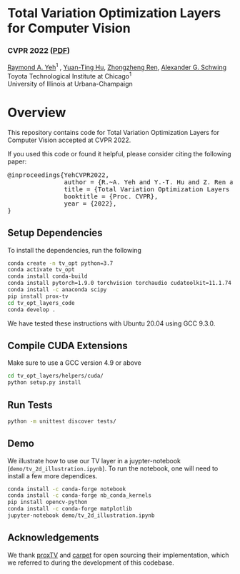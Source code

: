 # Total Variation Optimization Layers for Computer Vision

### CVPR 2022 ([PDF](https://arxiv.org/abs/2204.03643))
[Raymond A. Yeh](https://www.raymond-yeh.com/)<sup>1</sup> ,
[Yuan-Ting Hu](https://sites.google.com/view/yuantinghu),
[Zhongzheng Ren](https://jason718.github.io/),
[Alexander G. Schwing](http://www.alexander-schwing.de/)<br/>
Toyota Technological Institute at Chicago<sup>1</sup><br/>
University of Illinois at Urbana-Champaign <br/>

# Overview
This repository contains code for Total Variation Optimization Layers for Computer Vision accepted at CVPR 2022.

If you used this code or found it helpful, please consider citing the following paper:

<pre>
@inproceedings{YehCVPR2022,
               author = {R.~A. Yeh and Y.-T. Hu and Z. Ren and A.~G. Schwing},
               title = {Total Variation Optimization Layers for Computer Vision},
               booktitle = {Proc. CVPR},
               year = {2022},
}
</pre>

## Setup Dependencies
To install the dependencies, run the following
```bash
conda create -n tv_opt python=3.7
conda activate tv_opt
conda install conda-build
conda install pytorch=1.9.0 torchvision torchaudio cudatoolkit=11.1.74 -c pytorch -c nvidia
conda install -c anaconda scipy
pip install prox-tv
cd tv_opt_layers_code
conda develop .
```
We have tested these instructions with Ubuntu 20.04 using GCC 9.3.0.

## Compile CUDA Extensions
Make sure to use a GCC version 4.9 or above
```bash
cd tv_opt_layers/helpers/cuda/
python setup.py install
```

## Run Tests
```bash
python -m unittest discover tests/
```

## Demo
We illustrate how to use our TV layer in a juypter-notebook (`demo/tv_2d_illustration.ipynb`). To run the notebook, one will need to install a few more dependices.
```bash
conda install -c conda-forge notebook
conda install -c conda-forge nb_conda_kernels
pip install opencv-python
conda install -c conda-forge matplotlib
jupyter-notebook demo/tv_2d_illustration.ipynb
```

## Acknowledgements
We thank [proxTV](https://github.com/albarji/proxTV) and [carpet](https://github.com/hcherkaoui/carpet) for open sourcing their implementation, which we referred to during the development of this codebase.
